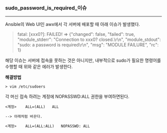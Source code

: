 ### sudo_password_is_required_이슈

<hr>

Ansible의 Web UI인 awx에서 각 서버에 배포할 때 아래 이슈가 발생했다.

> fatal: [xxx0?]: FAILED! => {"changed": false, "failed": true, "module_stderr": "Connection to xxx0? closed.\r\n", "module_stdout": "sudo: a password is required\r\n", "msg": "MODULE FAILURE", "rc": 1}



해당 이슈는 서버에 접속을 못하는 것은 아니지만, 내부적으로 sudo가 필요한 명령어를 수행할 때 위와 같은 에러가 발생한다.



**해결방법**

```
> vim /etc/sudoers
```

각 머신 접속 하려는 계정에 NOPASSWD:ALL 권한을 부여하면된다.

```
<계정>	ALL=(ALL)	ALL

--> 아래처럼 바꾼다.

<계정>	ALL=(ALL:ALL)	NOPASSWD: ALL
```

